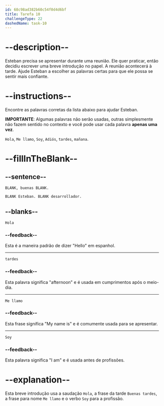 ```yaml
---
id: 68c98ad382b60c54f0d4d6bf
title: Tarefa 10
challengeType: 22
dashedName: task-10
---
```


<!-- (No Audio) -->

# --description--

Esteban precisa se apresentar durante uma reunião. Ele quer praticar, então decidiu escrever uma breve introdução no papel. A reunião acontecerá à tarde. Ajude Esteban a escolher as palavras certas para que ele possa se sentir mais confiante.

# --instructions--

Encontre as palavras corretas da lista abaixo para ajudar Esteban. 

**IMPORTANTE**: Algumas palavras não serão usadas, outras simplesmente não fazem sentido no contexto e você pode usar cada palavra **apenas uma vez**.

`Hola`, `Me llamo`, `Soy`, `Adiós`, `tardes`, `mañana`.

# --fillInTheBlank--

## --sentence--

`BLANK, buenas BLANK.`

`BLANK Esteban. BLANK desarrollador.`

## --blanks--

`Hola`

### --feedback--

Esta é a maneira padrão de dizer "Hello" em espanhol.

---

`tardes`

### --feedback--

Esta palavra significa "afternoon" e é usada em cumprimentos após o meio-dia.

---

`Me llamo`

### --feedback--

Esta frase significa "My name is" e é comumente usada para se apresentar.

---

`Soy`

### --feedback--

Esta palavra significa "I am" e é usada antes de profissões.

# --explanation--

Esta breve introdução usa a saudação `Hola`, a frase da tarde `Buenas tardes`, a frase para nome `Me llamo` e o verbo `Soy` para a profissão.
